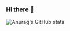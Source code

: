 ### Hi there 👋

![Anurag's GitHub stats](https://github-readme-stats.vercel.app/api?username=aeon20071&show_icons=true&title_color=0F4475&text_color=010101&bg_color=EFF0F4&icon_color=4D8FF5&hide_border=true&locale=cn)

<!--
**aeon20071/aeon20071** is a ✨ _special_ ✨ repository because its `README.md` (this file) appears on your GitHub profile.

Here are some ideas to get you started:

- 🔭 I’m currently working on ...
- 🌱 I’m currently learning ...
- 👯 I’m looking to collaborate on ...
- 🤔 I’m looking for help with ...
- 💬 Ask me about ...
- 📫 How to reach me: ...
- 😄 Pronouns: ...
- ⚡ Fun fact: ...
-->
